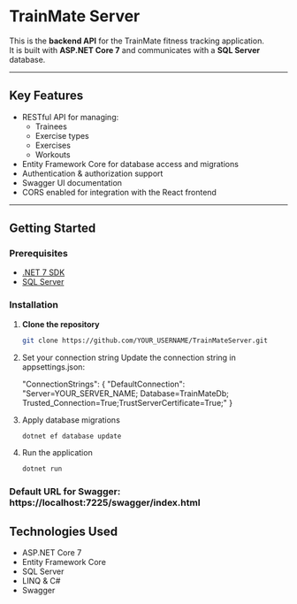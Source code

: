 # TrainMate Server

This is the **backend API** for the TrainMate fitness tracking application.  
It is built with **ASP.NET Core 7** and communicates with a **SQL Server** database.

---

## Key Features

- RESTful API for managing:
  - Trainees
  - Exercise types
  - Exercises
  - Workouts
- Entity Framework Core for database access and migrations
- Authentication & authorization support
- Swagger UI documentation
- CORS enabled for integration with the React frontend

---

## Getting Started

### Prerequisites

- [.NET 7 SDK](https://dotnet.microsoft.com/en-us/download/dotnet/7.0)
- [SQL Server](https://www.microsoft.com/en-us/sql-server/sql-server-downloads)

### Installation

1. **Clone the repository**
   ```bash
   git clone https://github.com/YOUR_USERNAME/TrainMateServer.git
2. Set your connection string
Update the connection string in appsettings.json:

    "ConnectionStrings": {
      "DefaultConnection": "Server=YOUR_SERVER_NAME; Database=TrainMateDb; Trusted_Connection=True;TrustServerCertificate=True;"
    }

3. Apply database migrations
   ```bash
   dotnet ef database update
4. Run the application
   ```bash
   dotnet run
   
### Default URL for Swagger: https://localhost:7225/swagger/index.html

## Technologies Used
- ASP.NET Core 7
- Entity Framework Core
- SQL Server
- LINQ & C#
- Swagger
